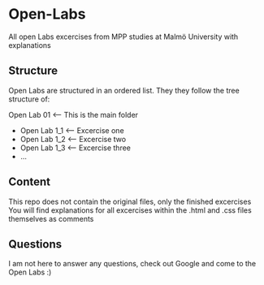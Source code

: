 # Open-Labs
All open Labs excercises from MPP studies at Malmö University with explanations

## Structure
Open Labs are structured in an ordered list.
They they follow the tree structure of:

Open Lab 01 <-- This is the main folder<br>
  - Open Lab 1_1 <-- Excercise one
  - Open Lab 1_2 <-- Excercise two
  - Open Lab 1_3 <-- Excercise three
  - ...

## Content
This repo does not contain the original files, only the finished excercises<br>
You will find explanations for all excercises within the .html and .css files themselves as comments


## Questions

I am not here to answer any questions, check out Google and come to the Open Labs :)